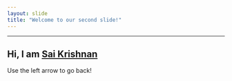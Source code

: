 ```yaml
---
layout: slide
title: "Welcome to our second slide!"
---
```

---
  Hi, I am [Sai Krishnan](https://www.linkedin.com/in/sai-krishnan-v-785aa3164/)
---

Use the left arrow to go back!
